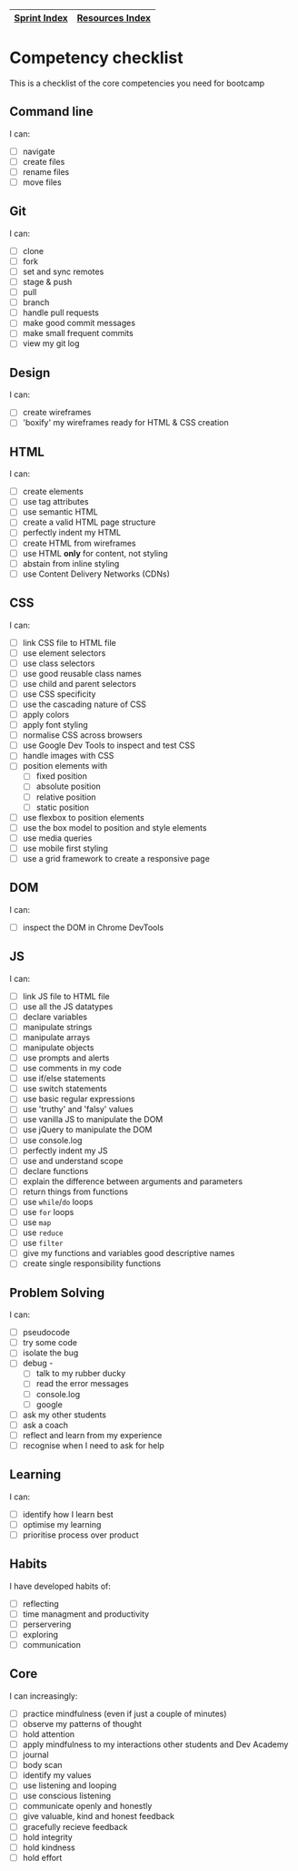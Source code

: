 [Sprint Index](../README.md) | [Resources Index](README.md) |
------------|----------|

# Competency checklist

This is a checklist of the core competencies you need for bootcamp 

## Command line
I can:
- [ ] navigate
- [ ] create files
- [ ] rename files
- [ ] move files

## Git
I can:
- [ ] clone
- [ ] fork
- [ ] set and sync remotes
- [ ] stage & push
- [ ] pull
- [ ] branch
- [ ] handle pull requests
- [ ] make good commit messages
- [ ] make small frequent commits
- [ ] view my git log

## Design
I can:
- [ ] create wireframes
- [ ] 'boxify' my wireframes ready for HTML & CSS creation

## HTML
I can:
- [ ] create elements
- [ ] use tag attributes
- [ ] use semantic HTML
- [ ] create a valid HTML page structure
- [ ] perfectly indent my HTML
- [ ] create HTML from wireframes
- [ ] use HTML **only** for content, not styling
- [ ] abstain from inline styling
- [ ] use Content Delivery Networks (CDNs)

## CSS
I can:
- [ ] link CSS file to HTML file
- [ ] use element selectors
- [ ] use class selectors
- [ ] use good reusable class names
- [ ] use child and parent selectors
- [ ] use CSS specificity
- [ ] use the cascading nature of CSS
- [ ] apply colors
- [ ] apply font styling
- [ ] normalise CSS across browsers
- [ ] use Google Dev Tools to inspect and test CSS
- [ ] handle images with CSS
- [ ] position elements with
  - [ ] fixed position
  - [ ] absolute position
  - [ ] relative position
  - [ ] static position
- [ ] use flexbox to position elements
- [ ] use the box model to position and style elements
- [ ] use media queries
- [ ] use mobile first styling
- [ ] use a grid framework to create a responsive page

## DOM
I can:
- [ ] inspect the DOM in Chrome DevTools

## JS
I can:
- [ ] link JS file to HTML file
- [ ] use all the JS datatypes
- [ ] declare variables
- [ ] manipulate strings
- [ ] manipulate arrays
- [ ] manipulate objects
- [ ] use prompts and alerts
- [ ] use comments in my code
- [ ] use if/else statements
- [ ] use switch statements
- [ ] use basic regular expressions
- [ ] use 'truthy' and 'falsy' values
- [ ] use vanilla JS to manipulate the DOM
- [ ] use jQuery to manipulate the DOM
- [ ] use console.log
- [ ] perfectly indent my JS
- [ ] use and understand scope
- [ ] declare functions
- [ ] explain the difference between arguments and parameters
- [ ] return things from functions
- [ ] use `while`/`do` loops
- [ ] use `for` loops
- [ ] use `map`
- [ ] use `reduce`
- [ ] use `filter`
- [ ] give my functions and variables good descriptive names
- [ ] create single responsibility functions

## Problem Solving
I can:
- [ ] pseudocode
- [ ] try some code
- [ ] isolate the bug
- [ ] debug -
  - [ ] talk to my rubber ducky
  - [ ] read the error messages
  - [ ] console.log
  - [ ] google
- [ ] ask my other students
- [ ] ask a coach
- [ ] reflect and learn from my experience
- [ ] recognise when I need to ask for help

## Learning
I can:
- [ ] identify how I learn best
- [ ] optimise my learning
- [ ] prioritise process over product

## Habits
I have developed habits of:
- [ ] reflecting
- [ ] time managment and productivity
- [ ] perservering
- [ ] exploring
- [ ] communication

## Core
I can increasingly:
- [ ] practice mindfulness (even if just a couple of minutes)
- [ ] observe my patterns of thought
- [ ] hold attention
- [ ] apply mindfulness to my interactions other students and Dev Academy
- [ ] journal
- [ ] body scan
- [ ] identify my values
- [ ] use listening and looping
- [ ] use conscious listening
- [ ] communicate openly and honestly
- [ ] give valuable, kind and honest feedback
- [ ] gracefully recieve feedback
- [ ] hold integrity
- [ ] hold kindness
- [ ] hold effort

